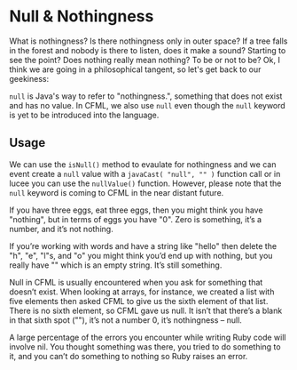 # Null & Nothingness

What is nothingness? Is there nothingness only in outer space? If a tree falls in the forest and nobody is there to listen, does it make a sound? Starting to see the point? Does nothing really mean nothing? To be or not to be? Ok, I think we are going in a philosophical tangent, so let's get back to our geekiness:

`null` is Java's way to refer to "nothingness.", something that does not exist and has no value.  In CFML, we also use `null` even though the `null` keyword is yet to be introduced into the language.  

## Usage

We can use the `isNull()` method to evaulate for nothingness and we can event create a `null` value with a `javaCast( "null", "" )` function call or in lucee you can use the `nullValue()` function.  However, please note that the `null` keyword is coming to CFML in the near distant future.

If you have three eggs, eat three eggs, then you might think you have "nothing", but in terms of eggs you have "0". Zero is something, it’s a number, and it’s not nothing.

If you’re working with words and have a string like "hello" then delete the "h", "e", "l"s, and "o" you might think you’d end up with nothing, but you really have "" which is an empty string. It’s still something.

Null in CFML is usually encountered when you ask for something that doesn’t exist. When looking at arrays, for instance, we created a list with five elements then asked CFML to give us the sixth element of that list. There is no sixth element, so CFML gave us null. It isn’t that there’s a blank in that sixth spot (""), it’s not a number 0, it’s nothingness – null.

A large percentage of the errors you encounter while writing Ruby code will involve nil. You thought something was there, you tried to do something to it, and you can’t do something to nothing so Ruby raises an error.